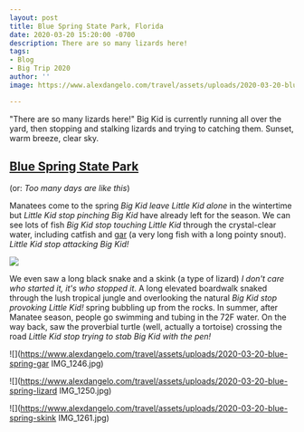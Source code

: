 ```yaml
---
layout: post
title: Blue Spring State Park, Florida
date: 2020-03-20 15:20:00 -0700
description: There are so many lizards here!
tags:
- Blog
- Big Trip 2020
author: ''
image: https://www.alexdangelo.com/travel/assets/uploads/2020-03-20-blue-spring-state-park-colorful-innertubes.jpg

---
```

"There are so many lizards here!" Big Kid is currently running all over the yard, then stopping and stalking lizards and trying to catching them. Sunset, warm breeze, clear sky.

## [Blue Spring State Park](https://www.floridastateparks.org/parks-and-trails/blue-spring-state-park)

(or: _Too many days are like this_)

Manatees come to the spring _Big Kid leave Little Kid alone_ in the wintertime but _Little Kid stop pinching Big Kid_ have already left for the season. We can see lots of fish _Big Kid stop touching Little Kid_ through the crystal-clear water, including catfish and [gar](https://en.wikipedia.org/wiki/Gar) (a very long fish with a long pointy snout). _Little Kid stop attacking Big Kid!_

![](https://www.alexdangelo.com/travel/assets/uploads/2020-03-20-blue-spring-state-park-water.jpg)

We even saw a long black snake and a skink (a type of lizard) _I don't care who started it, it's who stopped it_. A long elevated boardwalk snaked through the lush tropical jungle and overlooking the natural _Big Kid stop provoking Little Kid!_ spring bubbling up from the rocks. In summer, after Manatee season, people go swimming and tubing in the 72F water. On the way back, saw the proverbial turtle (well, actually a tortoise) crossing the road _Little Kid stop trying to stab Big Kid with the pen!_

![](https://www.alexdangelo.com/travel/assets/uploads/2020-03-20-blue-spring-gar IMG_1246.jpg)

![](https://www.alexdangelo.com/travel/assets/uploads/2020-03-20-blue-spring-lizard IMG_1250.jpg)

![](https://www.alexdangelo.com/travel/assets/uploads/2020-03-20-blue-spring-skink IMG_1261.jpg)